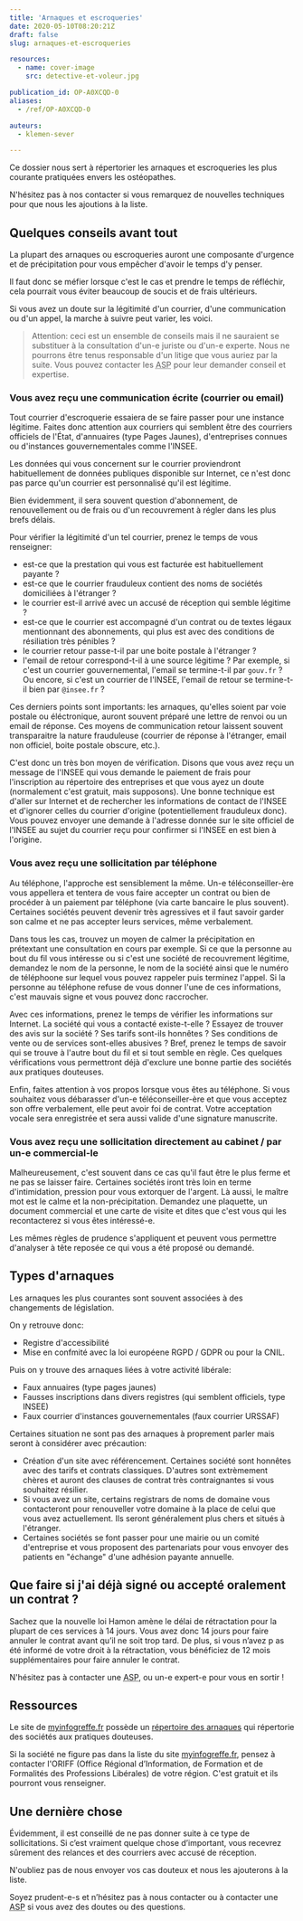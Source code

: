 ```yaml
---
title: 'Arnaques et escroqueries'
date: 2020-05-10T08:20:21Z
draft: false
slug: arnaques-et-escroqueries

resources:
  - name: cover-image
    src: detective-et-voleur.jpg

publication_id: OP-A0XCQD-0
aliases:
  - /ref/OP-A0XCQD-0

auteurs:
  - klemen-sever

---
```


Ce dossier nous sert à répertorier les arnaques et escroqueries les plus
courante pratiquées envers les ostéopathes.

N'hésitez pas à nos contacter si vous remarquez de nouvelles techniques pour
que nous les ajoutions à la liste.

<!--more-->

## Quelques conseils avant tout

La plupart des arnaques ou escroqueries auront une composante d'urgence et
de précipitation pour vous empêcher d'avoir le temps d'y penser.

Il faut donc se méfier lorsque c'est le cas et prendre le temps de réfléchir,
cela pourrait vous éviter beaucoup de soucis et de frais ultérieurs.

Si vous avez un doute sur la légitimité d'un courrier, d'une communication
ou d'un appel, la marche à suivre peut varier, les voici.

> Attention: ceci est un ensemble de conseils mais il ne sauraient se
> substituer à la consultation d'un-e juriste ou d'un-e experte. Nous
> ne pourrons être tenus responsable d'un litige que vous auriez par la suite.
> Vous pouvez contacter les <abbr title="Associations Socio-Professionnelles">ASP</abbr>
> pour leur demander conseil et expertise.

### Vous avez reçu une communication écrite (courrier ou email)
Tout courrier d'escroquerie essaiera de se faire passer pour une instance
légitime. Faites donc attention aux courriers qui semblent être des courriers
officiels de l'État, d'annuaires (type Pages Jaunes), d'entreprises connues ou
d'instances gouvernementales comme l'INSEE.

Les données qui vous concernent sur le courrier proviendront habituellement
de données publiques disponible sur Internet, ce n'est donc pas parce qu'un
courrier est personnalisé qu'il est légitime.

Bien évidemment, il sera souvent question d'abonnement, de renouvellement
ou de frais ou d'un recouvrement à régler dans les plus brefs délais.

Pour vérifier la légitimité d'un tel courrier, prenez le temps de vous renseigner:
 - est-ce que la prestation qui vous est facturée est habituellement payante ?
 - est-ce que le courrier frauduleux contient des noms de sociétés domiciliées
   à l'étranger ?
 - le courrier est-il arrivé avec un accusé de réception qui semble légitime ?
 - est-ce que le courrier est accompagné d'un contrat ou de textes légaux
   mentionnant des abonnements, qui plus est avec des conditions de résiliation très pénibles ?
 - le courrier retour passe-t-il par une boite postale à l'étranger ?
 - l'email de retour correspond-t-il à une source légitime ? Par exemple, si c'est un
   courrier gouvernemental, l'email se termine-t-il par `gouv.fr` ? Ou encore,
   si c'est un courrier de l'INSEE, l'email de retour se termine-t-il bien
   par `@insee.fr` ?

Ces derniers points sont importants: les arnaques, qu'elles soient
par voie postale ou éléctronique, auront souvent préparé une lettre de renvoi
ou un email de réponse. Ces moyens de communication retour laissent souvent
transparaitre la nature frauduleuse (courrier de réponse à l'étranger, email
non officiel, boite postale obscure, etc.).

C'est donc un très bon moyen de vérification. Disons que vous avez reçu un message
de l'INSEE qui vous demande le paiement de frais pour l'inscription au répertoire
des entreprises et que vous ayez un doute (normalement c'est gratuit, mais supposons).
Une bonne technique est d'aller sur Internet et de rechercher les informations de
contact de l'INSEE et d'ignorer celles du courrier d'origine (potentiellement frauduleux donc).
Vous pouvez envoyer une demande à l'adresse donnée sur le site officiel de l'INSEE
au sujet du courrier reçu pour confirmer si l'INSEE en est bien à l'origine.

### Vous avez reçu une sollicitation par téléphone
Au téléphone, l'approche est sensiblement la même. Un-e téléconseiller-ère vous
appellera et tentera de vous faire accepter un contrat ou bien de procéder
à un paiement par téléphone (via carte bancaire le plus souvent). Certaines
sociétés peuvent devenir très agressives et il faut savoir garder son calme et
ne pas accepter leurs services, même verbalement.

Dans tous les cas, trouvez un moyen de calmer la précipitation en prétextant une
consultation en cours par exemple. Si ce que la personne au bout du fil vous
intéresse ou si c'est une société de recouvrement légitime, demandez le nom de la personne,
le nom de la société ainsi que le numéro de téléphoone sur lequel vous pouvez
rappeler puis terminez l'appel. Si la personne au téléphone refuse de vous donner
l'une de ces informations, c'est mauvais signe et vous pouvez donc raccrocher.

Avec ces informations, prenez le temps de vérifier les informations sur Internet.
La société qui vous a contacté existe-t-elle ? Essayez de trouver des avis
sur la société ? Ses tarifs sont-ils honnêtes ? Ses conditions de vente ou
de services sont-elles abusives ? Bref, prenez le temps de savoir qui se trouve
à l'autre bout du fil et si tout semble en règle. Ces quelques vérifications
vous permettront déjà d'exclure une bonne partie des sociétés aux pratiques
douteuses.

Enfin, faites attention à vos propos lorsque vous êtes au téléphone. Si
vous souhaitez vous débarasser d'un-e téléconseiller-ère et que vous acceptez son
offre verbalement, elle peut avoir foi de contrat. Votre acceptation vocale sera
enregistrée et sera aussi valide d'une signature manuscrite.

### Vous avez reçu une sollicitation directement au cabinet / par un-e commercial-le
Malheureusement, c'est souvent dans ce cas qu'il faut être le plus ferme et ne pas se laisser
faire. Certaines sociétés iront très loin en terme d'intimidation,
pression pour vous extorquer de l'argent. Là aussi, le maître mot est le calme
et la non-précipitation. Demandez une plaquette, un document commercial et une
carte de visite et dites que c'est vous qui les recontacterez si vous êtes intéressé-e.

Les mêmes règles de prudence s'appliquent et peuvent vous permettre d'analyser
à tête reposée ce qui vous a été proposé ou demandé.

## Types d'arnaques

Les arnaques les plus courantes sont souvent associées à des changements de législation.

On y retrouve donc:

 - Registre d'accessibilité
 - Mise en confmité avec la loi européene RGPD / GDPR ou pour la CNIL.

Puis on y trouve des arnaques liées à votre activité libérale:

 - Faux annuaires (type pages jaunes)
 - Fausses inscriptions dans divers registres (qui semblent officiels, type INSEE)
 - Faux courrier d'instances gouvernementales (faux courrier URSSAF)

Certaines situation ne sont pas des arnaques à proprement parler mais seront
à considérer avec précaution:

 - Création d'un site avec référencement. Certaines société sont honnêtes avec
   des tarifs et contrats classiques. D'autres sont extrèmement chères et auront
   des clauses de contrat très contraignantes si vous souhaitez résilier.
 - Si vous avez un site, certains registrars de noms de domaine vous contacteront
   pour renouveller votre domaine à la place de celui que vous avez actuellement.
   Ils seront généralement plus chers et situés à l'étranger.
 - Certaines sociétés se font passer pour une mairie ou un comité d'entreprise
   et vous proposent des partenariats pour vous envoyer des patients
   en "échange" d'une adhésion payante annuelle.

## Que faire si j'ai déjà signé ou accepté oralement un contrat ?
Sachez que la nouvelle loi Hamon amène le délai de rétractation pour la
plupart de ces services à 14 jours. Vous avez donc 14 jours pour faire
annuler le contrat avant qu’il ne soit trop tard. De plus, si vous n’avez p
as été informé de votre droit à la rétractation, vous bénéficiez de
12 mois supplémentaires pour faire annuler le contrat.

N'hésitez pas à contacter une <abbr title="Associations Socio-Professionnelles">ASP</abbr>,
ou un-e expert-e pour vous en sortir !

## Ressources

Le site de [myinfogreffe.fr](https://myinfogreffe.fr) possède un [répertoire
des arnaques](https://myinfogreffe.fr/repertoire-des-arnaques/) qui répertorie
des sociétés aux pratiques douteuses.

Si la société ne figure pas dans la liste du site [myinfogreffe.fr](https://myinfogreffe.fr),
pensez à contacter l'ORIFF (Office Régional d’Information, de Formation et
de Formalités des Professions Libérales) de votre région. C'est gratuit et
ils pourront vous renseigner.

## Une dernière chose
Évidemment, il est conseillé de ne pas donner suite à ce type de sollicitations.
Si c’est vraiment quelque chose d’important, vous recevrez sûrement des relances
et des courriers avec accusé de réception.

N'oubliez pas de nous envoyer vos cas douteux et nous les ajouterons à la liste.

Soyez prudent-e-s et n’hésitez pas à nous contacter ou à contacter une
<abbr title="Associations Socio-Professionnelles">ASP</abbr>
si vous avez des doutes ou des questions.
